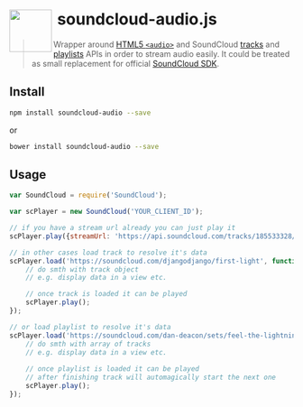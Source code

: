 # <img src="http://www.officialpsds.com/images/thumbs/Soundcloud-Logo-psd47614.png" width="75" align="left">&nbsp;soundcloud-audio.js

> Wrapper around [HTML5 `<audio>`](https://developer.mozilla.org/en/docs/Web/HTML/Element/audio) and SoundCloud [tracks](https://developers.soundcloud.com/docs/api/reference#tracks) and [playlists](https://developers.soundcloud.com/docs/api/reference#playlists) APIs in order to stream audio easily. It could be treated as small replacement for official [SoundCloud SDK](https://developers.soundcloud.com/docs/api/sdks#javascript).

## Install

```bash
npm install soundcloud-audio --save
```

or

```bash
bower install soundcloud-audio --save
```

## Usage

```javascript
var SoundCloud = require('SoundCloud');

var scPlayer = new SoundCloud('YOUR_CLIENT_ID');

// if you have a stream url already you can just play it
scPlayer.play({streamUrl: 'https://api.soundcloud.com/tracks/185533328/stream'})

// in other cases load track to resolve it's data
scPlayer.load('https://soundcloud.com/djangodjango/first-light', function (track) {
    // do smth with track object
    // e.g. display data in a view etc.

    // once track is loaded it can be played
    scPlayer.play();
});

// or load playlist to resolve it's data
scPlayer.load('https://soundcloud.com/dan-deacon/sets/feel-the-lightning-track-instrumental-stems', function (tracks) {
    // do smth with array of tracks
    // e.g. display data in a view etc.
    
    // once playlist is loaded it can be played
    // after finishing track will automagically start the next one
    scPlayer.play();
});

```
